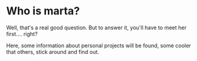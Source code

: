 # Who is marta?

Well, that's a real good question. But to answer it, you'll have to meet her first.... right?

Here, some information about personal projects will be found, some cooler that others, stick around and find out.

